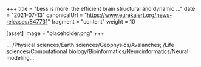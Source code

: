 +++
title = "Less is more: the efficient brain structural and dynamic ..."
date = "2021-07-13"
canonicalUrl = "https://www.eurekalert.org/news-releases/847731"
fragment = "content"
weight = 10

[asset]
    image = "placeholder.png"
+++

... /Physical sciences/Earth sciences/Geophysics/Avalanches; /Life 
sciences/Computational biology/Bioinformatics/Neuroinformatics/Neural 
modeling...

